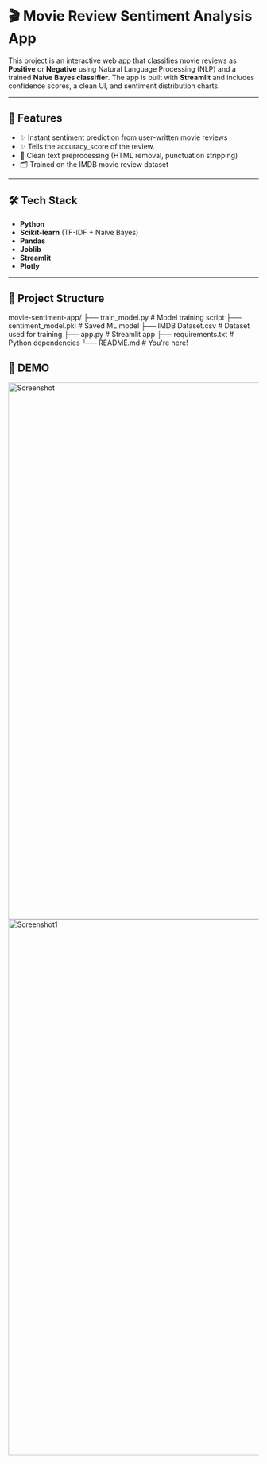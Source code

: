 # 🎬 Movie Review Sentiment Analysis App

This project is an interactive web app that classifies movie reviews as **Positive** or **Negative** using Natural Language Processing (NLP) and a trained **Naive Bayes classifier**. The app is built with **Streamlit** and includes confidence scores, a clean UI, and sentiment distribution charts.

---


## 🧠 Features

- ✨ Instant sentiment prediction from user-written movie reviews
- ✨ Tells the accuracy_score of the review.
- 🔐 Clean text preprocessing (HTML removal, punctuation stripping)
- 🗂 Trained on the IMDB movie review dataset

---

## 🛠️ Tech Stack

- **Python**
- **Scikit-learn** (TF-IDF + Naive Bayes)
- **Pandas**
- **Joblib**
- **Streamlit**
- **Plotly**

---

## 📁 Project Structure
movie-sentiment-app/
├── train_model.py        # Model training script
├── sentiment_model.pkl   # Saved ML model
├── IMDB Dataset.csv      # Dataset used for training
├── app.py                # Streamlit app
├── requirements.txt      # Python dependencies
└── README.md             # You're here!

## 🚀 DEMO
<img width="1920" height="1080" alt="Screenshot" src="https://github.com/user-attachments/assets/611204a6-42a4-465c-b4aa-77df65d3d340" />

<img width="1920" height="1080" alt="Screenshot1" src="https://github.com/user-attachments/assets/f482e05d-b7d7-4409-a5f8-d2b53dbad7ac" />
